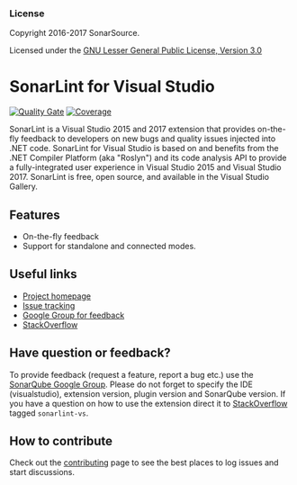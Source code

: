 ### License

Copyright 2016-2017 SonarSource.

Licensed under the [GNU Lesser General Public License, Version 3.0](http://www.gnu.org/licenses/lgpl.txt)

# SonarLint for Visual Studio
[![Quality Gate](https://next.sonarqube.com/sonarqube/api/badges/gate?key=sonarlint-visualstudio)](https://next.sonarqube.com/sonarqube/dashboard?id=sonarlint-visualstudio)
[![Coverage](https://next.sonarqube.com/sonarqube/api/badges/measure?key=sonarlint-visualstudio&metric=coverage)](https://next.sonarqube.com/sonarqube/component_measures/domain/Coverage?id=sonarlint-visualstudio)

SonarLint is a Visual Studio 2015 and 2017 extension that provides on-the-fly feedback to developers on new bugs and quality issues injected into .NET code. SonarLint for Visual Studio is based on and benefits from the .NET Compiler Platform (aka "Roslyn") and its code analysis API to provide a fully-integrated user experience in Visual Studio 2015 and Visual Studio 2017.
SonarLint is free, open source, and available in the Visual Studio Gallery.

## Features
* On-the-fly feedback
* Support for standalone and connected modes.

## Useful links
* [Project homepage](https://redirect.sonarsource.com/doc/sonar-visualstudio.html)
* [Issue tracking](http://jira.sonarsource.com/browse/SVS)
* [Google Group for feedback](https://groups.google.com/forum/#!forum/sonarlint)
* [StackOverflow](https://stackoverflow.com/questions/tagged/sonarlint-vs)

## Have question or feedback?
To provide feedback (request a feature, report a bug etc.) use the [SonarQube Google Group](https://groups.google.com/forum/#!forum/sonarlint). Please do not forget to specify the IDE (visualstudio), extension version, plugin version and SonarQube version.
If you have a question on how to use the extension direct it to [StackOverflow](http://stackoverflow.com/questions/tagged/sonarlint-vs) tagged `sonarlint-vs`.

## How to contribute
Check out the [contributing](CONTRIBUTING.md) page to see the best places to log issues and start discussions.